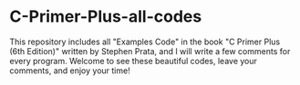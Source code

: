# C-Primer-Plus-all-codes
This repository includes all "Examples Code" in the book "C Primer Plus (6th Edition)" written by Stephen Prata, and I will write a few comments for every program. Welcome to see these beautiful codes, leave your comments, and enjoy your time!
